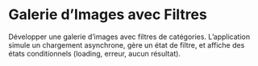 # Galerie d’Images avec Filtres

Développer une galerie d’images avec filtres de catégories.
L’application simule un chargement asynchrone, gère un état de filtre, et affiche des états conditionnels (loading, erreur, aucun résultat).